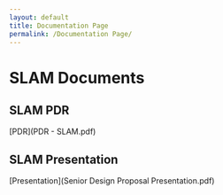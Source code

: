 ```yaml
---
layout: default
title: Documentation Page
permalink: /Documentation Page/
---
```


# SLAM Documents

## SLAM PDR
[PDR](PDR - SLAM.pdf)

## SLAM Presentation
[Presentation](Senior Design Proposal Presentation.pdf)



